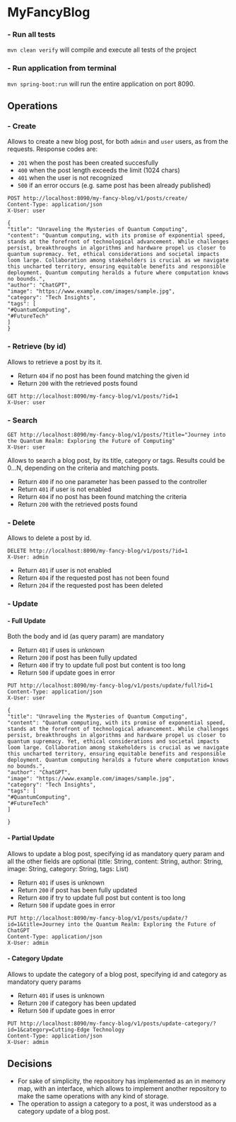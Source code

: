 # MyFancyBlog

### - Run all tests

`mvn clean verify` will compile and execute all tests of the project

### - Run application from terminal

`mvn spring-boot:run` will run the entire application on port 8090.

## Operations

### - Create

Allows to create a new blog post, for both `admin` and `user` users, as from the requests. Response codes are:

- `201` when the post has been created succesfully
- `400` when the post length exceeds the limit (1024 chars)
- `401` when the user is not recognized
- `500` if an error occurs (e.g. same post has been already published)

```
POST http://localhost:8090/my-fancy-blog/v1/posts/create/
Content-Type: application/json
X-User: user

{
"title": "Unraveling the Mysteries of Quantum Computing",
"content": "Quantum computing, with its promise of exponential speed, stands at the forefront of technological advancement. While challenges persist, breakthroughs in algorithms and hardware propel us closer to quantum supremacy. Yet, ethical considerations and societal impacts loom large. Collaboration among stakeholders is crucial as we navigate this uncharted territory, ensuring equitable benefits and responsible deployment. Quantum computing heralds a future where computation knows no bounds.",
"author": "ChatGPT",
"image": "https://www.example.com/images/sample.jpg",
"category": "Tech Insights",
"tags": [
"#QuantumComputing",
"#FutureTech"
]
}
```

### - Retrieve (by id)

Allows to retrieve a post by its it.

- Return `404` if no post has been found matching the given id
- Return `200` with the retrieved posts found

```
GET http://localhost:8090/my-fancy-blog/v1/posts/?id=1
X-User: user
```

### - Search

````
GET http://localhost:8090/my-fancy-blog/v1/posts/?title="Journey into the Quantum Realm: Exploring the Future of Computing"
X-User: user
````

Allows to search a blog post, by its title, category or tags. Results could be 0...N, depending on the criteria and
matching posts.

- Return `400` if no one parameter has been passed to the controller
- Return `401` if user is not enabled
- Return `404` if no post has been found matching the criteria
- Return `200` with the retrieved posts found

### - Delete

Allows to delete a post by id.

```
DELETE http://localhost:8090/my-fancy-blog/v1/posts/?id=1
X-User: admin
```

- Return `401` if user is not enabled
- Return `404` if the requested post has not been found
- Return `204` if the requested post has been deleted

### - Update

#### - Full Update

Both the body and id (as query param) are mandatory

- Return `401` if uses is unknown
- Return `200` if post has been fully updated
- Return `400` if try to update full post but content is too long
- Return `500` if update goes in error

```
PUT http://localhost:8090/my-fancy-blog/v1/posts/update/full?id=1
Content-Type: application/json
X-User: user

{
"title": "Unraveling the Mysteries of Quantum Computing",
"content": "Quantum computing, with its promise of exponential speed, stands at the forefront of technological advancement. While challenges persist, breakthroughs in algorithms and hardware propel us closer to quantum supremacy. Yet, ethical considerations and societal impacts loom large. Collaboration among stakeholders is crucial as we navigate this uncharted territory, ensuring equitable benefits and responsible deployment. Quantum computing heralds a future where computation knows no bounds.",
"author": "ChatGPT",
"image": "https://www.example.com/images/sample.jpg",
"category": "Tech Insights",
"tags": [
"#QuantumComputing",
"#FutureTech" 
]

}
```

#### - Partial Update

Allows to update a blog post, specifying id as mandatory query param and all the other fields are optional
(title: String, content: String, author: String, image: String, category: String, tags: List<String>)

- Return `401` if uses is unknown
- Return `200` if post has been fully updated
- Return `400` if try to update full post but content is too long
- Return `500` if update goes in error

```
PUT http://localhost:8090/my-fancy-blog/v1/posts/update/?id=1&title=Journey into the Quantum Realm: Exploring the Future of ChatGPT
Content-Type: application/json
X-User: admin
```

#### - Category Update

Allows to update the category of a blog post, specifying id and category as mandatory query params

- Return `401` if uses is unknown
- Return `200` if category has been updated
- Return `500` if update goes in error

```
PUT http://localhost:8090/my-fancy-blog/v1/posts/update-category/?id=1&category=Cutting-Edge Technology
Content-Type: application/json
X-User: admin
```

## Decisions

- For sake of simplicity, the repository has implemented as an in memory map, with an interface, which allows to
  implement another repository to make the same operations with any kind of storage.
- The operation to assign a category to a post, it was understood as a category update of a blog post.
